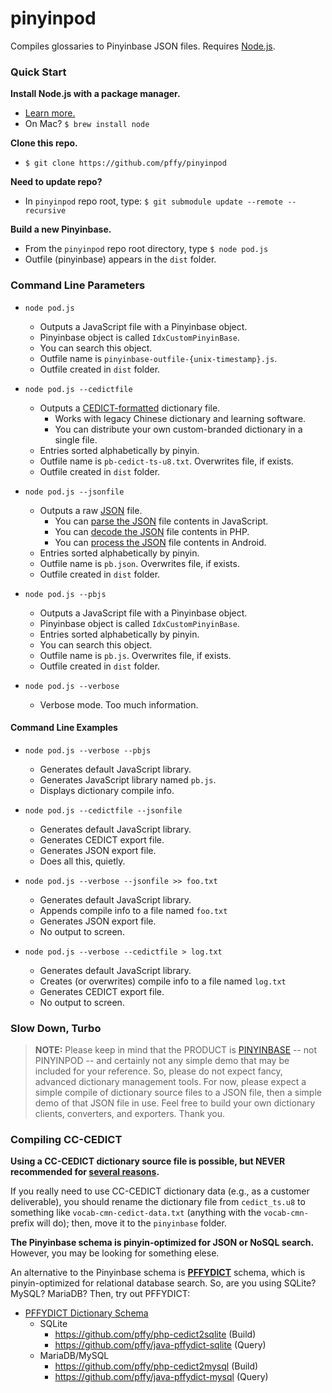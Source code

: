 # pinyinpod
Compiles glossaries to Pinyinbase JSON files. Requires [Node.js][nodejs_page].


### Quick Start

**Install Node.js with a package manager.**
+ [Learn more.][gh_getnode]
+ On Mac? `$ brew install node`

**Clone this repo.**
+ `$ git clone https://github.com/pffy/pinyinpod`

**Need to update repo?**
+ In `pinyinpod` repo root, type: `$ git submodule update --remote --recursive`

**Build a new Pinyinbase.**
+ From the `pinyinpod` repo root directory, type `$ node pod.js`
+ Outfile (pinyinbase) appears in the `dist` folder.


### Command Line Parameters

  + `node pod.js`
    + Outputs a JavaScript file with a Pinyinbase object.
  	+ Pinyinbase object is called `IdxCustomPinyinBase`.
  	+ You can search this object.
  	+ Outfile name is `pinyinbase-outfile-{unix-timestamp}.js`.
  	+ Outfile created in `dist` folder.

  + `node pod.js --cedictfile`
    + Outputs a [CEDICT-formatted][cedict_syntax] dictionary file.
      + Works with legacy Chinese dictionary and learning software.
      + You can distribute your own custom-branded dictionary in a single file.
    + Entries sorted alphabetically by pinyin.
    + Outfile name is `pb-cedict-ts-u8.txt`. Overwrites file, if exists.
    + Outfile created in `dist` folder.

  + `node pod.js --jsonfile`
    + Outputs a raw [JSON][json_home] file.
      + You can [parse the JSON][json_parse] file contents in JavaScript.
      + You can [decode the JSON][json_decode] file contents in PHP.
      + You can [process the JSON][json_android] file contents in Android.
    + Entries sorted alphabetically by pinyin.
  	+ Outfile name is `pb.json`. Overwrites file, if exists.
    + Outfile created in `dist` folder.
    
  + `node pod.js --pbjs`
    + Outputs a JavaScript file with a Pinyinbase object.
    + Pinyinbase object is called `IdxCustomPinyinBase`.
    + Entries sorted alphabetically by pinyin.
    + You can search this object.
  	+ Outfile name is `pb.js`. Overwrites file, if exists.
    + Outfile created in `dist` folder.

  + `node pod.js --verbose`
  	+ Verbose mode. Too much information.

#### Command Line Examples
  	
+ `node pod.js --verbose --pbjs`
  + Generates default JavaScript library.
  + Generates JavaScript library named `pb.js`.
  + Displays dictionary compile info.

+ `node pod.js --cedictfile --jsonfile`
  + Generates default JavaScript library.
  + Generates CEDICT export file.
  + Generates JSON export file.
  + Does all this, quietly.

+ `node pod.js --verbose --jsonfile >> foo.txt`
  + Generates default JavaScript library.
  + Appends compile info to a file named `foo.txt`
  + Generates JSON export file.
  + No output to screen.

+ `node pod.js --verbose --cedictfile > log.txt`
  + Generates default JavaScript library.
  + Creates (or overwrites) compile info to a file named `log.txt`
  + Generates CEDICT export file.
  + No output to screen.

### Slow Down, Turbo

> **NOTE:** Please keep in mind that the PRODUCT is [PINYINBASE][gh_pinyinbase] -- not PINYINPOD -- and certainly not any simple demo that may be included for your reference. So, please do not expect fancy, advanced dictionary management tools. For now, please expect a simple compile of dictionary source files to a JSON file, then a simple demo of that JSON file in use. Feel free to build your own dictionary clients, converters, and exporters. Thank you.

### Compiling CC-CEDICT

**Using a CC-CEDICT dictionary source file is possible, but NEVER recommended for [several reasons][gh_casestudy].**

If you really need to use CC-CEDICT dictionary data (e.g., as a customer deliverable), you should rename the dictionary file from `cedict_ts.u8` to something like `vocab-cmn-cedict-data.txt` (anything with the `vocab-cmn-` prefix will do); then, move it to the `pinyinbase` folder.

**The Pinyinbase schema is pinyin-optimized for JSON or NoSQL search.** However, you may be looking for something elese.

An alternative to the Pinyinbase schema is **[PFFYDICT][gh_pffydict]** schema, which is pinyin-optimized for relational database search. So, are you using SQLite? MySQL? MariaDB? Then, try out PFFYDICT:

  + [PFFYDICT Dictionary Schema][gh_pffydict]
    + SQLite
      + https://github.com/pffy/php-cedict2sqlite (Build)
      + https://github.com/pffy/java-pffydict-sqlite (Query)
    + MariaDB/MySQL
      + https://github.com/pffy/php-cedict2mysql (Build)
      + https://github.com/pffy/java-pffydict-mysql (Query)



[cedict_syntax]: http://cc-cedict.org/wiki/format:syntax
[gh_casestudy]: https://github.com/pffy/pinyinbase#case-studies
[gh_getnode]: https://github.com/nodejs/node-v0.x-archive/wiki/Installing-Node.js-via-package-manager
[gh_pffydict]: https://github.com/pffy/pffydict
[gh_pinyinbase]: https://github.com/pffy/pinyinbase
[json_android]: http://developer.android.com/reference/org/json/JSONObject.html
[json_api]: http://jsonapi.org/
[json_decode]: http://php.net/manual/en/function.json-decode.php
[json_home]: http://www.json.org/
[json_java]: https://github.com/douglascrockford/JSON-java
[json_parse]: https://developer.mozilla.org/en-US/docs/Web/JavaScript/Reference/Global_Objects/JSON/parse
[nodejs_page]: https://nodejs.org/en/download/
